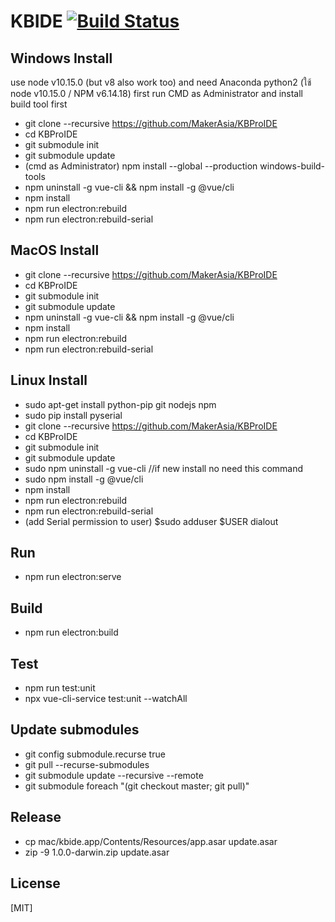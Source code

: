 
# KBIDE [![Build Status](https://travis-ci.com/MakerAsia/KBProIDE.svg?branch=master)](https://travis-ci.com/MakerAsia/KBProIDE)

## Windows Install
use node v10.15.0 (but v8 also work too) and need Anaconda python2  (ใช้ node v10.15.0 / NPM v6.14.18) 
first run CMD as Administrator and install build tool first 
- git clone --recursive https://github.com/MakerAsia/KBProIDE
- cd KBProIDE 
- git submodule init
- git submodule update
- (cmd as Administrator) npm install --global --production windows-build-tools
- npm uninstall -g vue-cli && npm install -g @vue/cli
- npm install
- npm run electron:rebuild
- npm run electron:rebuild-serial

## MacOS Install
- git clone --recursive https://github.com/MakerAsia/KBProIDE
- cd KBProIDE 
- git submodule init
- git submodule update
- npm uninstall -g vue-cli && npm install -g @vue/cli
- npm install
- npm run electron:rebuild
- npm run electron:rebuild-serial

## Linux Install
- sudo apt-get install python-pip git nodejs npm
- sudo pip install pyserial
- git clone --recursive https://github.com/MakerAsia/KBProIDE
- cd KBProIDE 
- git submodule init
- git submodule update
- sudo npm uninstall -g vue-cli //if new install no need this command
- sudo npm install -g @vue/cli
- npm install
- npm run electron:rebuild
- npm run electron:rebuild-serial
- (add Serial permission to user) $sudo adduser $USER dialout
## Run
- npm run electron:serve

## Build
- npm run electron:build

## Test
- npm run test:unit
- npx vue-cli-service test:unit --watchAll

## Update submodules
- git config submodule.recurse true
- git pull --recurse-submodules
- git submodule update --recursive --remote
- git submodule foreach "(git checkout master; git pull)"

## Release
- cp mac/kbide.app/Contents/Resources/app.asar update.asar
- zip -9 1.0.0-darwin.zip update.asar


## License

[MIT]
